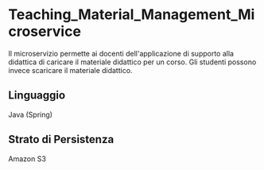 # Teaching_Material_Management_Microservice

Il microservizio permette ai docenti dell'applicazione di supporto alla didattica di caricare il materiale didattico per un corso.
Gli studenti possono invece scaricare il materiale didattico.

## Linguaggio
Java (Spring)

## Strato di Persistenza
Amazon S3
